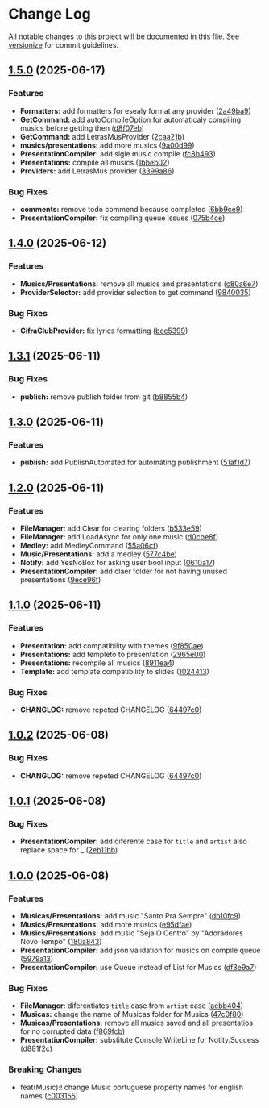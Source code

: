 # Change Log

All notable changes to this project will be documented in this file. See [versionize](https://github.com/versionize/versionize) for commit guidelines.

<a name="1.5.0"></a>
## [1.5.0](https://www.github.com/CaueAnjos/MusicasDeLouvor/releases/tag/v1.5.0) (2025-06-17)

### Features

* **Formatters:** add formatters for esealy format any provider ([2a49ba9](https://www.github.com/CaueAnjos/MusicasDeLouvor/commit/2a49ba9428a9ee5613a9d1f348fbdb01e7ff5059))
* **GetCommand:** add autoCompileOption for automaticaly compiling musics before getting then ([d8f07eb](https://www.github.com/CaueAnjos/MusicasDeLouvor/commit/d8f07eb421b505d19693939cfb981bad3a358a47))
* **GetCommand:** add LetrasMusProvider ([2caa21b](https://www.github.com/CaueAnjos/MusicasDeLouvor/commit/2caa21bb20e36b1c71b0fc40681199aa83678d38))
* **musics/presentations:** add more musics ([9a00d99](https://www.github.com/CaueAnjos/MusicasDeLouvor/commit/9a00d997806931352f50bae65322635606dc5324))
* **PresentationCompiler:** add sigle music compile ([fc8b493](https://www.github.com/CaueAnjos/MusicasDeLouvor/commit/fc8b4939f7bb5d51874fb8b7017bc2d5282758b2))
* **Presentations:** compile all musics ([1bbeb02](https://www.github.com/CaueAnjos/MusicasDeLouvor/commit/1bbeb02620744351a852861dbb5b6b592b64bda6))
* **Providers:** add LetrasMus provider ([3399a86](https://www.github.com/CaueAnjos/MusicasDeLouvor/commit/3399a8687c190a4bb851d0be4829cf7086d3dc78))

### Bug Fixes

* **comments:** remove todo commend because completed ([6bb9ce9](https://www.github.com/CaueAnjos/MusicasDeLouvor/commit/6bb9ce97f57dc7ed82d7b36943e91b7ae09fdad6))
* **PresentationCompiler:** fix compiling queue issues ([075b4ce](https://www.github.com/CaueAnjos/MusicasDeLouvor/commit/075b4cebd95deaa067810a2dee7c62ac661789bd))

<a name="1.4.0"></a>
## [1.4.0](https://www.github.com/CaueAnjos/MusicasDeLouvor/releases/tag/v1.4.0) (2025-06-12)

### Features

* **Musics/Presentations:** remove all musics and presentations ([c80a6e7](https://www.github.com/CaueAnjos/MusicasDeLouvor/commit/c80a6e77b6e244efad43d94a2ff7db500f1d06d3))
* **ProviderSelector:** add provider selection to get command ([9840035](https://www.github.com/CaueAnjos/MusicasDeLouvor/commit/98400358a2394ea1ef01dd773569e19a7d0f4ba1))

### Bug Fixes

* **CifraClubProvider:** fix lyrics formatting ([bec5399](https://www.github.com/CaueAnjos/MusicasDeLouvor/commit/bec53994768be86d66d3e6976250fcf4d7c6f200))

<a name="1.3.1"></a>
## [1.3.1](https://www.github.com/CaueAnjos/MusicasDeLouvor/releases/tag/v1.3.1) (2025-06-11)

### Bug Fixes

* **publish:** remove publish folder from git ([b8855b4](https://www.github.com/CaueAnjos/MusicasDeLouvor/commit/b8855b4619a833ede96b966ef208c9bc0cc1c7bd))

<a name="1.3.0"></a>
## [1.3.0](https://www.github.com/CaueAnjos/MusicasDeLouvor/releases/tag/v1.3.0) (2025-06-11)

### Features

* **publish:** add PublishAutomated for automating publishment ([51af1d7](https://www.github.com/CaueAnjos/MusicasDeLouvor/commit/51af1d70e08014cc118e32857316825805f7f389))

<a name="1.2.0"></a>
## [1.2.0](https://www.github.com/CaueAnjos/MusicasDeLouvor/releases/tag/v1.2.0) (2025-06-11)

### Features

* **FileManager:** add Clear for clearing folders ([b533e59](https://www.github.com/CaueAnjos/MusicasDeLouvor/commit/b533e59674074f1238f801c7a91ec68914e181eb))
* **FileManager:** add LoadAsync for only one music ([d0cbe8f](https://www.github.com/CaueAnjos/MusicasDeLouvor/commit/d0cbe8f6254a890c3e6753a932cc2975f2482dd5))
* **Medley:** add MedleyCommand ([55a06cf](https://www.github.com/CaueAnjos/MusicasDeLouvor/commit/55a06cfd6640b5c7569447ed0fe8d837f17f76d3))
* **Music/Presentations:** add a medley ([577c4be](https://www.github.com/CaueAnjos/MusicasDeLouvor/commit/577c4befc654b2c2ff1da62a37822a7705b1bb6a))
* **Notify:** add YesNoBox for asking user bool input ([0610a17](https://www.github.com/CaueAnjos/MusicasDeLouvor/commit/0610a17a38ffe4e50655cef65ce033eb221bd74c))
* **PresentationCompiler:** add claer folder for not having unused presentations ([9ece96f](https://www.github.com/CaueAnjos/MusicasDeLouvor/commit/9ece96f9793976a33011e03be2c61a8680655e50))

<a name="1.1.0"></a>
## [1.1.0](https://www.github.com/CaueAnjos/MusicasDeLouvor/releases/tag/v1.1.0) (2025-06-11)

### Features

* **Presentation:** add compatibility with themes ([9f850ae](https://www.github.com/CaueAnjos/MusicasDeLouvor/commit/9f850aec4ec80d51869ad995e9d6d69db8ba0794))
* **Presentations:** add templeto to presentation ([2965e00](https://www.github.com/CaueAnjos/MusicasDeLouvor/commit/2965e0054d3c903c64de7f32205e648d95693fed))
* **Presentations:** recompile all musics ([8911ea4](https://www.github.com/CaueAnjos/MusicasDeLouvor/commit/8911ea4d4a51facae472768bd80361cf22f8d531))
* **Template:** add template compatibility to slides ([1024413](https://www.github.com/CaueAnjos/MusicasDeLouvor/commit/102441325ce6442b3d6eae6884db5df21b526cd4))

### Bug Fixes

* **CHANGLOG:** remove repeted CHANGELOG ([64497c0](https://www.github.com/CaueAnjos/MusicasDeLouvor/commit/64497c00ff0d3e97f3fc9b39ddf3ee74c76798e1))

<a name="1.0.2"></a>
## [1.0.2](https://www.github.com/CaueAnjos/MusicasDeLouvor/releases/tag/v1.0.2) (2025-06-08)

### Bug Fixes

* **CHANGLOG:** remove repeted CHANGELOG ([64497c0](https://www.github.com/CaueAnjos/MusicasDeLouvor/commit/64497c00ff0d3e97f3fc9b39ddf3ee74c76798e1))

<a name="1.0.1"></a>
## [1.0.1](https://www.github.com/CaueAnjos/MusicasDeLouvor/releases/tag/v1.0.1) (2025-06-08)

### Bug Fixes

* **PresentationCompiler:** add diferente case for `title` and `artist` also replace space for _ ([2eb11bb](https://www.github.com/CaueAnjos/MusicasDeLouvor/commit/2eb11bbf9222c80d130c5dd9883a620fa35201c6))

<a name="1.0.0"></a>
## [1.0.0](https://www.github.com/CaueAnjos/MusicasDeLouvor/releases/tag/v1.0.0) (2025-06-08)

### Features

* **Musicas/Presentations:** add music "Santo Pra Sempre" ([db10fc9](https://www.github.com/CaueAnjos/MusicasDeLouvor/commit/db10fc9432ca04bfbef456dfadc118b44877ee10))
* **Musics/Presentations:** add more musics ([e95dfae](https://www.github.com/CaueAnjos/MusicasDeLouvor/commit/e95dfae2a1789cae719c98367c86ad060ea6f360))
* **Musics/Presentations:** add music "Seja O Centro" by "Adoradores Novo Tempo" ([180a843](https://www.github.com/CaueAnjos/MusicasDeLouvor/commit/180a843a0531cf8f55249d1ee42ecfd01e280a23))
* **PresentationCompiler:** add json validation for musics on compile queue ([5979a13](https://www.github.com/CaueAnjos/MusicasDeLouvor/commit/5979a13103e1c6583b0200dbfc4dd0fb8ca7f916))
* **PresentationCompiler:** use Queue instead of List for Musics ([df3e9a7](https://www.github.com/CaueAnjos/MusicasDeLouvor/commit/df3e9a768a64410a1a5d782e48808e04080b3f74))

### Bug Fixes

* **FileManager:** diferentiates `title` case from `artist` case ([aebb404](https://www.github.com/CaueAnjos/MusicasDeLouvor/commit/aebb40470fa69da65dc018909c93970b3ded428c))
* **Musicas:** change the name of Musicas folder for Musics ([47c0f80](https://www.github.com/CaueAnjos/MusicasDeLouvor/commit/47c0f8064dbf075001dc86a176c485b066ea72b0))
* **Musicas/Presentations:** remove all musics saved and all presentatios for no corrupted data ([f869fcb](https://www.github.com/CaueAnjos/MusicasDeLouvor/commit/f869fcbeab31d1cffe3c79c3974e0e85abc114a5))
* **PresentationCompiler:** substitute Console.WriteLine for Notity.Success ([d881f2c](https://www.github.com/CaueAnjos/MusicasDeLouvor/commit/d881f2cdd699eaca6daf956e8afd45b54a03ca39))

### Breaking Changes

* feat(Music):! change Music portuguese property names for english names ([c003155](https://www.github.com/CaueAnjos/MusicasDeLouvor/commit/c003155ef8b4fea21397d3fcb2b6bf213a6901a7))

